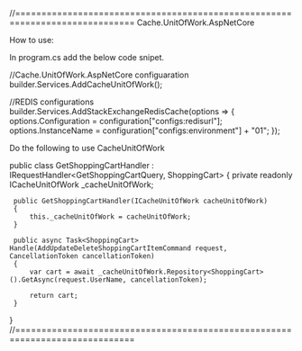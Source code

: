 
//=============================================================================
Cache.UnitOfWork.AspNetCore

How to use:

In program.cs add the below code snipet.

//Cache.UnitOfWork.AspNetCore configuaration
builder.Services.AddCacheUnitOfWork();

//REDIS configurations
builder.Services.AddStackExchangeRedisCache(options =>
{
    options.Configuration = configuration["configs:redisurl"];
    options.InstanceName = configuration["configs:environment"] + "01";
});

Do the following to use CacheUnitOfWork

 public class GetShoppingCartHandler : IRequestHandler<GetShoppingCartQuery, ShoppingCart>
 {
     private readonly ICacheUnitOfWork _cacheUnitOfWork;

     public GetShoppingCartHandler(ICacheUnitOfWork cacheUnitOfWork)
     {
         this._cacheUnitOfWork = cacheUnitOfWork;
     }
	 
     public async Task<ShoppingCart> Handle(AddUpdateDeleteShoppingCartItemCommand request, CancellationToken cancellationToken)
     {
         var cart = await _cacheUnitOfWork.Repository<ShoppingCart>().GetAsync(request.UserName, cancellationToken);

         return cart;
     }
 }
//=============================================================================


